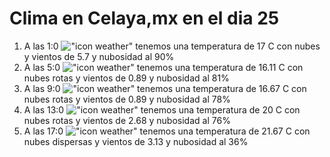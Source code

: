 # Clima en Celaya,mx en el dia 25

1. A las 1:0 !["icon weather"](http://openweathermap.org/img/w/04n.png) tenemos una temperatura de 17 C con nubes y  vientos de 5.7 y nubosidad al 90%
1. A las 5:0 !["icon weather"](http://openweathermap.org/img/w/04n.png) tenemos una temperatura de 16.11 C con nubes rotas y  vientos de 0.89 y nubosidad al 81%
1. A las 9:0 !["icon weather"](http://openweathermap.org/img/w/04d.png) tenemos una temperatura de 16.67 C con nubes rotas y  vientos de 0.89 y nubosidad al 78%
1. A las 13:0 !["icon weather"](http://openweathermap.org/img/w/04d.png) tenemos una temperatura de 20 C con nubes rotas y  vientos de 2.68 y nubosidad al 76%
1. A las 17:0 !["icon weather"](http://openweathermap.org/img/w/03d.png) tenemos una temperatura de 21.67 C con nubes dispersas y  vientos de 3.13 y nubosidad al 36%

